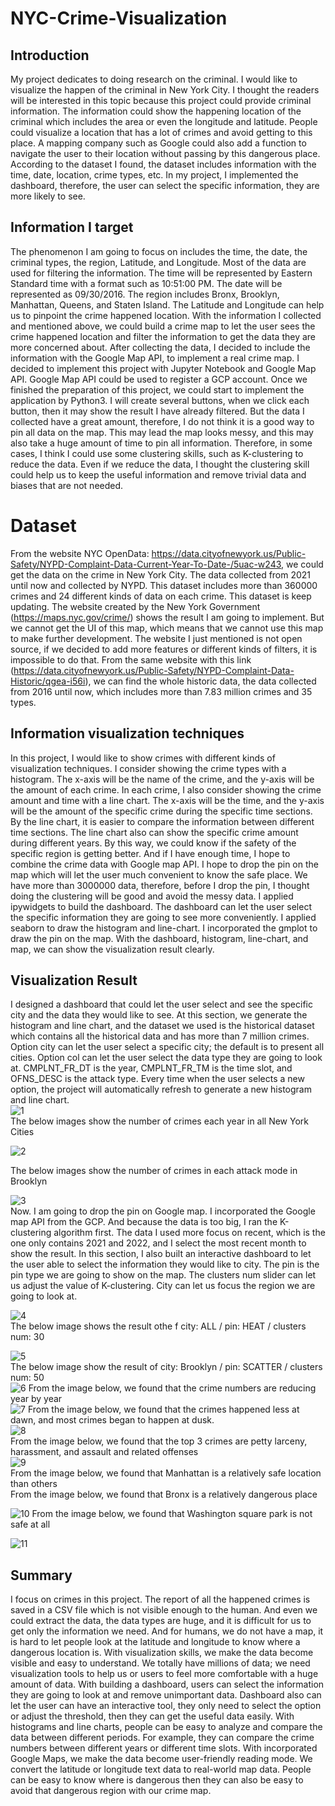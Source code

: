 # NYC-Crime-Visualization
## Introduction  
My project dedicates to doing research on the criminal. I would like to visualize the happen of the criminal in New York City.
I thought the readers will be interested in this topic because this project could provide criminal information. The information could show the happening location of the criminal which includes the area or even the longitude and latitude. People could visualize a location that has a lot of crimes and avoid getting to this place. A mapping company such as Google could also add a function to navigate the user to their location without passing by this dangerous place.
According to the dataset I found, the dataset includes information with the time, date, location, crime types, etc.
In my project, I implemented the dashboard, therefore, the user can select the specific information, they are more likely to see.  
## Information I target
The phenomenon I am going to focus on includes the time, the date, the criminal types, the region, Latitude, and Longitude. Most of the data are used for filtering the information. The time will be represented by Eastern Standard time with a format such as 10:51:00 PM. The date will be represented as 09/30/2016. The region includes Bronx, Brooklyn, Manhattan, Queens, and Staten Island. The Latitude and Longitude can help us to pinpoint the crime happened location. With the information I collected and mentioned above, we could build a crime map to let the user sees the crime happened location and filter the information to get the data they are more concerned about. After collecting the data, I decided to include the information with the Google Map API, to implement a real crime map.
I decided to implement this project with Jupyter Notebook and Google Map API. Google Map API could be used to register a GCP account. Once we finished the preparation of this project, we could start to implement the application by Python3. I will create several buttons, when we click each button, then it may show the result I have already filtered.
But the data I collected have a great amount, therefore, I do not think it is a good way to pin all data on the map. This may lead the map looks messy, and this may also take a huge amount of time to pin all information. Therefore, in some cases, I think I could use some clustering skills, such as K-clustering to reduce the data. Even if we reduce the data, I thought the clustering skill could help us to keep the useful information and remove trivial data and biases that are not needed.  

# Dataset  
From the website NYC OpenData: https://data.cityofnewyork.us/Public-Safety/NYPD-Complaint-Data-Current-Year-To-Date-/5uac-w243, we could get the data on the crime in New York City. The data collected from 2021 until now and collected by NYPD. This dataset includes more than 360000 crimes and 24 different kinds of data on each crime. This dataset is keep updating. The website created by the New York Government (https://maps.nyc.gov/crime/) shows the result I am going to implement. But we cannot get the UI of this map, which means that we cannot use this map to make further development. The website I just mentioned is not open source, if we decided to add more features or different kinds of filters, it is impossible to do that.
From the same website with this link (https://data.cityofnewyork.us/Public-Safety/NYPD-Complaint-Data-Historic/qgea-i56i), we can find the whole historic data, the data collected from 2016 until now, which includes more than 7.83 million crimes and 35 types.  
## Information visualization techniques  
In this project, I would like to show crimes with different kinds of visualization techniques. I consider showing the crime types with a histogram. The x-axis will be the name of the crime, and the y-axis will be the amount of each crime. In each crime, I also consider showing the crime amount and time with a line chart. The x-axis will be the time, and the y-axis will be the amount of the specific crime during the specific time sections. By the line chart, it is easier to compare the information between different time sections. The line chart also can show the specific crime amount during different years. By this way, we could know if the safety of the specific region is getting better.
And if I have enough time, I hope to combine the crime data with Google map API. I hope to drop the pin on the map which will let the user much convenient to know the safe place. We have more than 3000000 data, therefore, before I drop the pin, I thought doing the clustering will be good and avoid the messy data.
I applied ipywidgets to build the dashboard. The dashboard can let the user select the specific information they are going to see more conveniently. I applied seaborn to draw the histogram and line-chart. I incorporated the gmplot to draw the pin on the map. With the dashboard, histogram, line-chart, and map, we can show the visualization result clearly.  
## Visualization Result

I designed a dashboard that could let the user select and see the specific city and the data they would like to see. At this section, we generate the histogram and line chart, and the dataset we used is the historical dataset which contains all the historical data and has more than 7 million crimes. Option city can let the user select a specific city; the default is to present all cities. Option col can let the user select the data type they are going to look at. CMPLNT_FR_DT is the year, CMPLNT_FR_TM is the time slot, and OFNS_DESC is the attack type. Every time when the user selects a new option, the project will automatically refresh to generate a new histogram and line chart.  
![1](https://user-images.githubusercontent.com/50438750/207516364-0e74e6df-e231-4d56-a505-2ebf01d59972.jpg)  
The below images show the number of crimes each year in all New York Cities  

![2](https://user-images.githubusercontent.com/50438750/207516506-63e958d9-9d60-46a6-8aa7-d00b4ec92b40.jpg)

The below images show the number of crimes in each attack mode in Brooklyn  


![3](https://user-images.githubusercontent.com/50438750/207516646-87b6a0f0-7ace-432a-8ccf-40b6e6d8fabb.jpg)  
Now. I am going to drop the pin on Google map. I incorporated the Google map API from the GCP. And because the data is too big, I ran the K-clustering algorithm first. The data I used more focus on recent, which is the one only contains 2021 and 2022, and I select the most recent month to show the result.
In this section, I also built an interactive dashboard to let the user able to select the information they would like to city. The pin is the pin type we are going to show on the map. The clusters num slider can let us adjust the value of K-clustering. City can let us focus the region we are going to look at.  

![4](https://user-images.githubusercontent.com/50438750/207516714-5d54d277-24e7-4aea-a7df-1015163b1c3e.jpg)  
The below image shows the result othe f city: ALL / pin: HEAT / clusters num: 30  

![5](https://user-images.githubusercontent.com/50438750/207516854-9035e72c-de76-41d6-8579-30b0a94be6eb.jpg)  
The below image show the result of city: Brooklyn / pin: SCATTER / clusters num: 50  
![6](https://user-images.githubusercontent.com/50438750/207516961-496da2a0-db6e-403a-918c-c0274e4cbc7f.jpg)
From the image below, we found that the crime numbers are reducing year by year  
![7](https://user-images.githubusercontent.com/50438750/207517111-51997820-5f2e-43ba-a08d-784a4067b9a2.jpg)
From the image below, we found that the crimes happened less at dawn, and most crimes began to happen at dusk.  
![8](https://user-images.githubusercontent.com/50438750/207517166-1a2989f1-9e53-4d4a-9297-3f61e6f8276b.jpg)  
From the image below, we found that the top 3 crimes are petty larceny, harassment, and assault and related offenses  
![9](https://user-images.githubusercontent.com/50438750/207517245-69a1dcc0-9e15-48a4-a377-3019d5cdcaf4.jpg)  
From the image below, we found that Manhattan is a relatively safe location than others  
From the image below, we found that Bronx is a relatively dangerous place  

![10](https://user-images.githubusercontent.com/50438750/207517331-b9d2425b-dd99-4ca5-a964-74e1152749af.jpg)
From the image below, we found that Washington square park is not safe at all  

![11](https://user-images.githubusercontent.com/50438750/207517396-8da77b95-60bc-4481-8f64-8fb384d3f3ac.jpg)
## Summary  
I focus on crimes in this project. The report of all the happened crimes is saved in a CSV file which is not visible enough to the human. And even we could extract the data, the data types are huge, and it is difficult for us to get only the information we need. And for humans, we do not have a map, it is hard to let people look at the latitude and longitude to know where a dangerous location is.
With visualization skills, we make the data become visible and easy to understand. We totally have millions of data; we need visualization tools to help us or users to feel more comfortable with a huge amount of data. With building a dashboard, users can select the information they are going to look at and remove unimportant data. Dashboard also can let the user can have an interactive tool, they only need to select the option or adjust the threshold, then they can get the useful data easily. With histograms and line charts, people can be easy to analyze and compare the data between different periods. For example, they can compare the crime numbers between different years or different time slots. With incorporated Google Maps, we make the data become user-friendly reading mode. We convert the latitude or longitude text data to real-world map data. People can be easy to know where is dangerous then they can also be easy to avoid that dangerous region with our crime map.  

